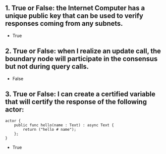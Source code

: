 ## 1. True or False: the Internet Computer has a unique public key that can be used to verify responses coming from any subnets.

- True

## 2. True or False: when I realize an update call, the boundary node will participate in the consensus but not during query calls.

- False

## 3. True or False: I can create a certified variable that will certify the response of the following actor:
```motoko
actor {
    public func hello(name : Text) : async Text {
        return ("hello # name");
    };
}
```

- True
